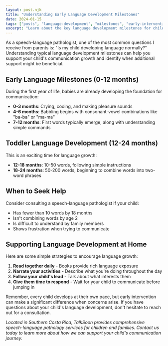 ```yaml
---
layout: post.njk
title: "Understanding Early Language Development Milestones"
date: 2024-01-15
tags: ["posts", "language-development", "milestones", "early-intervention"]
excerpt: "Learn about the key language development milestones for children and when to seek professional help for speech and language concerns."
---
```


As a speech-language pathologist, one of the most common questions I receive from parents is: "Is my child developing language normally?" Understanding typical language development milestones can help you support your child's communication growth and identify when additional support might be beneficial.

## Early Language Milestones (0-12 months)

During the first year of life, babies are already developing the foundation for communication:

- **0-3 months**: Crying, cooing, and making pleasure sounds
- **4-6 months**: Babbling begins with consonant-vowel combinations like "ba-ba" or "ma-ma"
- **7-12 months**: First words typically emerge, along with understanding simple commands

## Toddler Language Development (12-24 months)

This is an exciting time for language growth:

- **12-18 months**: 10-50 words, following simple instructions
- **18-24 months**: 50-200 words, beginning to combine words into two-word phrases

## When to Seek Help

Consider consulting a speech-language pathologist if your child:

- Has fewer than 10 words by 18 months
- Isn't combining words by age 2
- Is difficult to understand by family members
- Shows frustration when trying to communicate

## Supporting Language Development at Home

Here are some simple strategies to encourage language growth:

1. **Read together daily** - Books provide rich language exposure
2. **Narrate your activities** - Describe what you're doing throughout the day
3. **Follow your child's lead** - Talk about what interests them
4. **Give them time to respond** - Wait for your child to communicate before jumping in

Remember, every child develops at their own pace, but early intervention can make a significant difference when concerns arise. If you have questions about your child's language development, don't hesitate to reach out for a consultation.

*Located in Southern Costa Rica, TalkSoon provides comprehensive speech-language pathology services for children and families. Contact us today to learn more about how we can support your child's communication journey.* 
